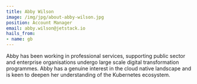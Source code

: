 ```yaml
---
title: Abby Wilson
image: /img/jpg/about-abby-wilson.jpg
position: Account Manager
email: abby.wilson@jetstack.io
hails_from:
- name: gb
---
```


Abby has been working in professional services, supporting public sector and
enterprise organisations undergo large scale digital transformation programmes.
Abby has a genuine interest in the cloud native landscape and is keen to deepen
her understanding of the Kubernetes ecosystem.

